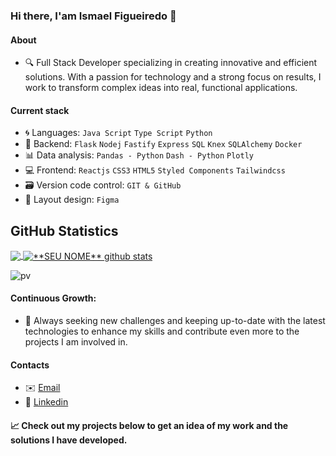 ### Hi there, I'am Ismael Figueiredo 👋

#### About
- 🔍 Full Stack Developer specializing in creating innovative and efficient solutions. With a passion for technology and a strong focus on results, I work to transform complex ideas into real, functional applications.

 #### Current stack
- 🌀 Languages: `Java Script` `Type Script` `Python`
- 📡 Backend: `Flask` `Nodej` `Fastify` `Express` `SQL` `Knex` `SQLAlchemy` `Docker` 
- 📊 Data analysis: `Pandas - Python` `Dash - Python` `Plotly`
- 💻 Frontend: `Reactjs` `CSS3` `HTML5` `Styled Components` `Tailwindcss`
- 🗃️ Version code control: `GIT & GitHub` 
- 🎨 Layout design: `Figma`

## **GitHub Statistics**

<a href="https://github.com/Gurupreet">
  <img align="center" src="https://github-readme-stats.vercel.app/api/top-langs/?username=ismael-figueiredo&hide_langs_below=1" />
</a>

<a href="https://github.com/Gurupreet" >
 <img align="center" src="https://github-readme-stats.vercel.app/api?username=ismael-figueiredo&show_icons=true&line_height=27" alt="**SEU NOME** github stats"/>
</a>

![pv](https://pageview.vercel.app/?github_user=ismael-figueiredo)

#### Continuous Growth: 
- 🌱 Always seeking new challenges and keeping up-to-date with the latest technologies to enhance my skills and contribute even more to the projects I am involved in.

#### Contacts

- ✉️ [Email](contato@ismaelfigueiredo.com)
- 💼 [Linkedin](https://www.linkedin.com/in/ismael-figueiredo-09689a211)

#### 📈 Check out my projects below to get an idea of my work and the solutions I have developed.




